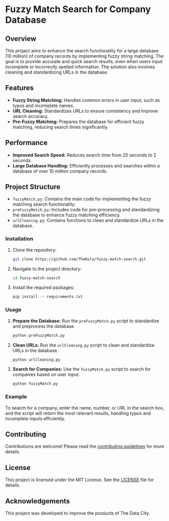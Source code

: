 # Fuzzy Match Search for Company Database

## Overview
This project aims to enhance the search functionality for a large database (10 million) of company records by implementing fuzzy string matching. The goal is to provide accurate and quick search results, even when users input incomplete or incorrectly spelled information. The solution also involves cleaning and standardizing URLs in the database.

## Features
- **Fuzzy String Matching:** Handles common errors in user input, such as typos and incomplete names.
- **URL Cleaning:** Standardizes URLs to ensure consistency and improve search accuracy.
- **Pre-Fuzzy Matching:** Prepares the database for efficient fuzzy matching, reducing search times significantly.

## Performance
- **Improved Search Speed:** Reduces search time from 25 seconds to 2 seconds.
- **Large Database Handling:** Efficiently processes and searches within a database of over 10 million company records.

## Project Structure
- `fuzzyMatch.py`: Contains the main code for implementing the fuzzy matching search functionality.
- `preFuzzyMatch.py`: Includes code for pre-processing and standardizing the database to enhance fuzzy matching efficiency.
- `urlCleaning.py`: Contains functions to clean and standardize URLs in the database.

### Installation
1. Clone the repository:
    ```sh
    git clone https://github.com/TheKola/fuzzy-match-search.git
    ```
2. Navigate to the project directory:
    ```sh
    cd fuzzy-match-search
    ```
3. Install the required packages:
    ```sh
    pip install -r requirements.txt
    ```

### Usage
1. **Prepare the Database:**
   Run the `preFuzzyMatch.py` script to standardize and preprocess the database.
    ```sh
    python preFuzzyMatch.py
    ```

2. **Clean URLs:**
   Run the `urlCleaning.py` script to clean and standardize URLs in the database.
    ```sh
    python urlCleaning.py
    ```

3. **Search for Companies:**
   Use the `fuzzyMatch.py` script to search for companies based on user input.
    ```sh
    python fuzzyMatch.py
    ```

### Example
To search for a company, enter the name, number, or URL in the search box, and the script will return the most relevant results, handling typos and incomplete inputs efficiently.

## Contributing
Contributions are welcome! Please read the [contributing guidelines](CONTRIBUTING.md) for more details.

## License
This project is licensed under the MIT License. See the [LICENSE](LICENSE) file for details.

## Acknowledgements
This project was developed to improve the products of The Data City.

